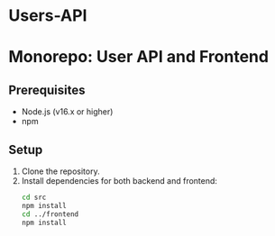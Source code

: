 # Users-API

# Monorepo: User API and Frontend

## Prerequisites
- Node.js (v16.x or higher)
- npm

## Setup
1. Clone the repository.
2. Install dependencies for both backend and frontend:
   ```bash
   cd src
   npm install
   cd ../frontend
   npm install
